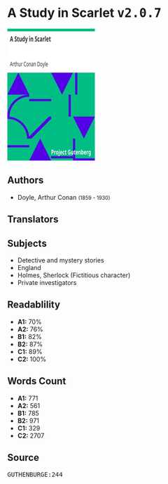 # A Study in Scarlet <kbd>v2.0.7</kbd>

![](./cover.medium.jpg "")

## Authors


 - Doyle, Arthur Conan <small>(1859 - 1930)</small>

## Translators



## Subjects


 - Detective and mystery stories
 - England
 - Holmes, Sherlock (Fictitious character)
 - Private investigators

## Readablility


 - **A1:** 70%
 - **A2:** 76%
 - **B1:** 82%
 - **B2:** 87%
 - **C1:** 89%
 - **C2:** 100%

## Words Count


 - **A1:** 771
 - **A2:** 561
 - **B1:** 785
 - **B2:** 971
 - **C1:** 329
 - **C2:** 2707

## Source


<kbd>GUTHENBURGE:244</kbd>
